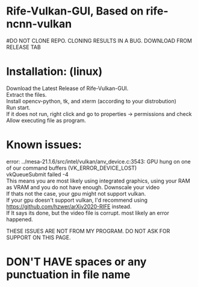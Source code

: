 # Rife-Vulkan-GUI, Based on rife-ncnn-vulkan
#DO NOT CLONE REPO. CLONING RESULTS IN A BUG. DOWNLOAD FROM RELEASE TAB
# Installation: (linux)
Download the Latest Release of Rife-Vulkan-GUI. <br />
Extract the files. <br />
Install opencv-python, tk, and xterm (according to your distrobution)<br /> 
Run start. <br />
If it does not run, right click and go to properties -> permissions and check Allow executing file as program.<br />


# Known issues: <br />
error: ../mesa-21.1.6/src/intel/vulkan/anv_device.c:3543: GPU hung on one of our command buffers (VK_ERROR_DEVICE_LOST) <br />
vkQueueSubmit failed -4 <br />
This means you are most likely using integrated graphics, using your RAM as VRAM and you do not have enough. Downscale your video<br />
If thats not the case, your gpu might not support vulkan. <br />
If your gpu doesn't support vulkan, I'd recommend using https://github.com/hzwer/arXiv2020-RIFE instead. <br />
If It says its done, but the video file is corrupt. most likely an error happened. <br />

THESE ISSUES ARE NOT FROM MY PROGRAM. DO NOT ASK FOR SUPPORT ON THIS PAGE.
# DON'T HAVE spaces or any punctuation in file name

